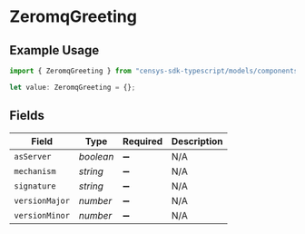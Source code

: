# ZeromqGreeting

## Example Usage

```typescript
import { ZeromqGreeting } from "censys-sdk-typescript/models/components";

let value: ZeromqGreeting = {};
```

## Fields

| Field              | Type               | Required           | Description        |
| ------------------ | ------------------ | ------------------ | ------------------ |
| `asServer`         | *boolean*          | :heavy_minus_sign: | N/A                |
| `mechanism`        | *string*           | :heavy_minus_sign: | N/A                |
| `signature`        | *string*           | :heavy_minus_sign: | N/A                |
| `versionMajor`     | *number*           | :heavy_minus_sign: | N/A                |
| `versionMinor`     | *number*           | :heavy_minus_sign: | N/A                |